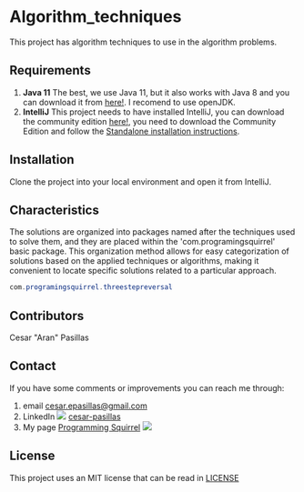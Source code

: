 # Algorithm_techniques
This project has algorithm techniques to use in the algorithm problems.


## Requirements
1. **Java 11** The best, we use Java 11, but it also works with Java 8 and you can download it from [here!](https://www.oracle.com/java/technologies/downloads/#java11). I recomend to use openJDK.
2. **IntelliJ** This project needs to have installed IntelliJ, you can download the community edition [here!](https://www.jetbrains.com/idea/download/), you need to download the Community Edition and follow the [Standalone installation instructions](https://www.jetbrains.com/help/idea/installation-guide.html).

## Installation
Clone the project into your local environment and open it from IntelliJ.

## Characteristics
The solutions are organized into packages named after the techniques used to solve them, and they are placed within the 'com.programingsquirrel' basic package. This organization method allows for easy categorization of solutions based on the applied techniques or algorithms, making it convenient to locate specific solutions related to a particular approach.

```java
com.programingsquirrel.threestepreversal
```



## Contributors
Cesar "Aran" Pasillas

## Contact
If you have some comments or improvements you can reach me through: 
1. email cesar.epasillas@gmail.com
2. LinkedIn ![](https://content.linkedin.com/content/dam/me/business/en-us/amp/brand-site/v2/bg/LI-Bug.svg.original.svg) [cesar-pasillas](https://www.linkedin.com/in/cesar-pasillas/)
3. My page [Programming Squirrel](https://programmingsquirrel.wordpress.com/)
   ![](https://programmingsquirrel.files.wordpress.com/2023/05/cropped-logo_ardilla_programmer_yellow.png?w=84&h=80)

## License
This project uses an MIT license that can be read in [LICENSE](/LICENSE)

